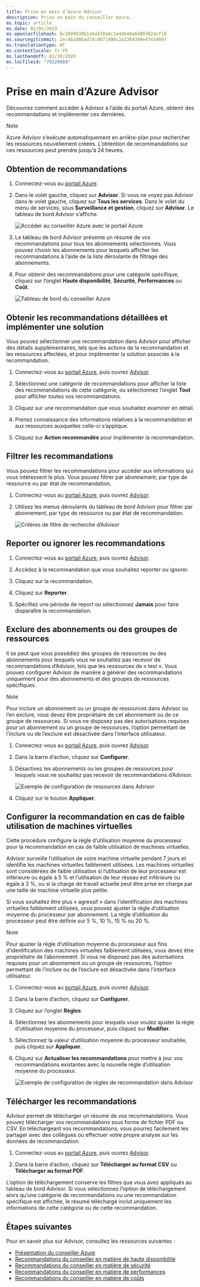 ```yaml
---
title: Prise en main d’Azure Advisor
description: Prise en main du conseiller Azure.
ms.topic: article
ms.date: 02/01/2019
ms.openlocfilehash: 8c2699030b1a6d428ddc2a4db40a66003824cf10
ms.sourcegitcommit: 2ec4b3d0bad7dc0071400c2a2264399e4fe34897
ms.translationtype: HT
ms.contentlocale: fr-FR
ms.lasthandoff: 03/28/2020
ms.locfileid: "79229669"
---
```

# <a name="get-started-with-azure-advisor"></a>Prise en main d’Azure Advisor

Découvrez comment accéder à Advisor à l’aide du portail Azure, obtenir des recommandations et implémenter ces dernières.

> [!NOTE]
> Azure Advisor s’exécute automatiquement en arrière-plan pour rechercher les ressources nouvellement créées. L’obtention de recommandations sur ces ressources peut prendre jusqu’à 24 heures.

## <a name="get-recommendations"></a>Obtention de recommandations

1. Connectez-vous au [portail Azure](https://portal.azure.com).

1. Dans le volet gauche, cliquez sur **Advisor**.  Si vous ne voyez pas Advisor dans le volet gauche, cliquez sur **Tous les services**.  Dans le volet du menu de services, sous **Surveillance et gestion**, cliquez sur **Advisor**. Le tableau de bord Advisor s’affiche.

   ![Accéder au conseiller Azure avec le portail Azure](./media/advisor-get-started/advisor-portal-menu.png) 

1. Le tableau de bord Advisor présente un résumé de vos recommandations pour tous les abonnements sélectionnés.  Vous pouvez choisir les abonnements pour lesquels afficher les recommandations à l’aide de la liste déroulante de filtrage des abonnements.

1. Pour obtenir des recommandations pour une catégorie spécifique, cliquez sur l’onglet **Haute disponibilité**, **Sécurité**, **Performances** ou **Coût**. 

   ![Tableau de bord du conseiller Azure](./media/advisor-overview/advisor-dashboard.png)

## <a name="get-recommendation-details-and-implement-a-solution"></a>Obtenir les recommandations détaillées et implémenter une solution

Vous pouvez sélectionner une recommandation dans Advisor pour afficher des détails supplémentaires, tels que les actions de la recommandation et les ressources affectées, et pour implémenter la solution associée à la recommandation.  

1. Connectez-vous au [portail Azure](https://portal.azure.com), puis ouvrez [Advisor](https://aka.ms/azureadvisordashboard).

1. Sélectionnez une catégorie de recommandations pour afficher la liste des recommandations de cette catégorie, ou sélectionnez l’onglet **Tout** pour afficher toutes vos recommandations.

1. Cliquez sur une recommandation que vous souhaitez examiner en détail.

1. Prenez connaissance des informations relatives à la recommandation et aux ressources auxquelles celle-ci s’applique.

1. Cliquez sur **Action recommandée** pour implémenter la recommandation.

## <a name="filter-recommendations"></a>Filtrer les recommandations

Vous pouvez filtrer les recommandations pour accéder aux informations qui vous intéressent le plus.  Vous pouvez filtrer par abonnement, par type de ressource ou par état de recommandation.  

1. Connectez-vous au [portail Azure](https://portal.azure.com), puis ouvrez [Advisor](https://aka.ms/azureadvisordashboard).

1. Utilisez les menus déroulants du tableau de bord Advisor pour filtrer par abonnement, par type de ressource ou par état de recommandation.

    ![Critères de filtre de recherche d’Advisor](./media/advisor-get-started/advisor-filters.png)

## <a name="postpone-or-dismiss-recommendations"></a>Reporter ou ignorer les recommandations

1. Connectez-vous au [portail Azure](https://portal.azure.com), puis ouvrez [Advisor](https://aka.ms/azureadvisordashboard).

1. Accédez à la recommandation que vous souhaitez reporter ou ignorer.

1. Cliquez sur la recommandation.

1. Cliquez sur **Reporter**. 

1. Spécifiez une période de report ou sélectionnez **Jamais** pour faire disparaître la recommandation.

## <a name="exclude-subscriptions-or-resource-groups"></a>Exclure des abonnements ou des groupes de ressources

Il se peut que vous possédiez des groupes de ressources ou des abonnements pour lesquels vous ne souhaitez pas recevoir de recommandations d’Advisor, tels que les ressources de « test ».  Vous pouvez configurer Advisor de manière à générer des recommandations uniquement pour des abonnements et des groupes de ressources spécifiques.

> [!NOTE]
> Pour inclure un abonnement ou un groupe de ressources dans Advisor ou l’en exclure, vous devez être propriétaire de cet abonnement ou de ce groupe de ressources.  Si vous ne disposez pas des autorisations requises pour un abonnement ou un groupe de ressources, l’option permettant de l’inclure ou de l’exclure est désactivée dans l’interface utilisateur.

1. Connectez-vous au [portail Azure](https://portal.azure.com), puis ouvrez [Advisor](https://aka.ms/azureadvisordashboard).

1. Dans la barre d’action, cliquez sur **Configurer**.

1. Désactivez les abonnements ou les groupes de ressources pour lesquels vous ne souhaitez pas recevoir de recommandations d’Advisor.

    ![Exemple de configuration de ressources dans Advisor](./media/advisor-get-started/advisor-configure-resources.png)

1. Cliquez sur le bouton **Appliquer**.

## <a name="configure-low-usage-vm-recommendation"></a>Configurer la recommandation en cas de faible utilisation de machines virtuelles

Cette procédure configure la règle d’utilisation moyenne du processeur pour la recommandation en cas de faible utilisation de machines virtuelles.

Advisor surveille l’utilisation de votre machine virtuelle pendant 7 jours et identifie les machines virtuelles faiblement utilisées. Les machines virtuelles sont considérées de faible utilisation si l’utilisation de leur processeur est inférieure ou égale à 5 % et l’utilisation de leur réseau est inférieure ou égale à 2 %, ou si la charge de travail actuelle peut être prise en charge par une taille de machine virtuelle plus petite.

Si vous souhaitez être plus « agressif » dans l’identification des machines virtuelles faiblement utilisées, vous pouvez ajuster la règle d’utilisation moyenne du processeur par abonnement.  La règle d’utilisation du processeur peut être définie sur 5 %, 10 %, 15 % ou 20 %.

> [!NOTE]
> Pour ajuster la règle d’utilisation moyenne du processeur aux fins d’identification des machines virtuelles faiblement utilisées, vous devez être *propriétaire* de l’abonnement.  Si vous ne disposez pas des autorisations requises pour un abonnement ou un groupe de ressources, l’option permettant de l’inclure ou de l’exclure est désactivée dans l’interface utilisateur. 

1. Connectez-vous au [portail Azure](https://portal.azure.com), puis ouvrez [Advisor](https://aka.ms/azureadvisordashboard).

1. Dans la barre d’action, cliquez sur **Configurer**.

1. Cliquez sur l’onglet **Règles**.

1. Sélectionnez les abonnements pour lesquels vous voulez ajuster la règle d’utilisation moyenne du processeur, puis cliquez sur **Modifier**.

1. Sélectionnez la valeur d’utilisation moyenne du processeur souhaitée, puis cliquez sur **Appliquer**.

1. Cliquez sur **Actualiser les recommandations** pour mettre à jour vos recommandations existantes avec la nouvelle règle d’utilisation moyenne du processeur. 

   ![Exemple de configuration de règles de recommandation dans Advisor](./media/advisor-get-started/advisor-configure-rules.png)

## <a name="download-recommendations"></a>Télécharger les recommandations

Advisor permet de télécharger un résumé de vos recommandations.  Vous pouvez télécharger vos recommandations sous forme de fichier PDF ou CSV.  En téléchargeant vos recommandations, vous pourrez facilement les partager avec des collègues ou effectuer votre propre analyse sur les données de recommandation.

1. Connectez-vous au [portail Azure](https://portal.azure.com), puis ouvrez [Advisor](https://aka.ms/azureadvisordashboard).

1. Dans la barre d’action, cliquez sur **Télécharger au format CSV** ou **Télécharger au format PDF**.

L’option de téléchargement conserve les filtres que vous avez appliqués au tableau de bord Advisor.  Si vous sélectionnez l’option de téléchargement alors qu’une catégorie de recommandations ou une recommandation spécifique est affichée, le résumé téléchargé inclut uniquement les informations de cette catégorie ou de cette recommandation. 

## <a name="next-steps"></a>Étapes suivantes

Pour en savoir plus sur Advisor, consultez les ressources suivantes :

- [Présentation du conseiller Azure](advisor-overview.md)
- [Recommandations du conseiller en matière de haute disponibilité](advisor-high-availability-recommendations.md)
- [Recommandations du conseiller en matière de sécurité](advisor-security-recommendations.md)
- [Recommandations du conseiller en matière de performances](advisor-performance-recommendations.md)
- [Recommandations du conseiller en matière de coûts](advisor-performance-recommendations.md)
